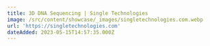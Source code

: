 ```yaml
---
title: 3D DNA Sequencing | Single Technologies
image: /src/content/showcase/_images/singletechnologies.com.webp
url: 'https://singletechnologies.com'
dateAdded: 2023-05-15T14:57:35.000Z
---
```


